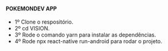 #### POKEMONDEV APP

- 1º Clone o respositório.
- 2º cd VISION.
- 3º Rode o comando yarn para instalar as dependências.
- 4º Rode npx react-native run-android para rodar o projeto.
